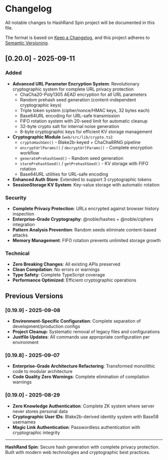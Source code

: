 # Changelog

All notable changes to HashRand Spin project will be documented in this file.

The format is based on [Keep a Changelog](https://keepachangelog.com/en/1.0.0/),
and this project adheres to [Semantic Versioning](https://semver.org/spec/v2.0.0.html).

## [0.20.0] - 2025-09-11

### Added

- **Advanced URL Parameter Encryption System**: Revolutionary cryptographic system for complete URL privacy protection
  - ChaCha20-Poly1305 AEAD encryption for all URL parameters
  - Random prehash seed generation (content-independent cryptographic keys)
  - Triple token system (cipher/nonce/HMAC keys, 32 bytes each)
  - Base64URL encoding for URL-safe transmission
  - FIFO rotation system with 20-seed limit for automatic cleanup
  - 32-byte crypto salt for internal noise generation
  - 8-byte cryptographic keys for efficient KV storage management
- **Cryptographic Module** (`web/src/lib/crypto.ts`):
  - `cryptoHashGen()` - Blake2b-keyed + ChaCha8RNG pipeline
  - `encryptUrlParams()` / `decryptUrlParams()` - Complete encryption workflow
  - `generatePrehashSeed()` - Random seed generation
  - `storePrehashSeed()` / `getPrehashSeed()` - KV storage with FIFO rotation
  - Base64URL utilities for URL-safe encoding
- **Enhanced Auth Store**: Extended to support 3 cryptographic tokens
- **SessionStorage KV System**: Key-value storage with automatic rotation

### Security

- **Complete Privacy Protection**: URLs encrypted against browser history inspection
- **Enterprise-Grade Cryptography**: @noble/hashes + @noble/ciphers integration
- **Pattern Analysis Prevention**: Random seeds eliminate content-based attacks
- **Memory Management**: FIFO rotation prevents unlimited storage growth

### Technical

- **Zero Breaking Changes**: All existing APIs preserved
- **Clean Compilation**: No errors or warnings
- **Type Safety**: Complete TypeScript coverage
- **Performance Optimized**: Efficient cryptographic operations

## Previous Versions

### [0.19.9] - 2025-09-08

- **Environment-Specific Configuration**: Complete separation of development/production configs
- **Project Cleanup**: Systematic removal of legacy files and configurations
- **Justfile Updates**: All commands use appropriate configuration per environment

### [0.19.8] - 2025-09-07

- **Enterprise-Grade Architecture Refactoring**: Transformed monolithic code to modular architecture
- **Code Quality Zero Warnings**: Complete elimination of compilation warnings

### [0.19.0] - 2025-08-29

- **Zero Knowledge Authentication**: Complete ZK system where server never stores personal data
- **Cryptographic User IDs**: Blake2b-derived identity system with Base58 usernames
- **Magic Link Authentication**: Passwordless authentication with cryptographic integrity

---

**HashRand Spin**: Secure hash generation with complete privacy protection. Built with modern web technologies and cryptographic best practices.

